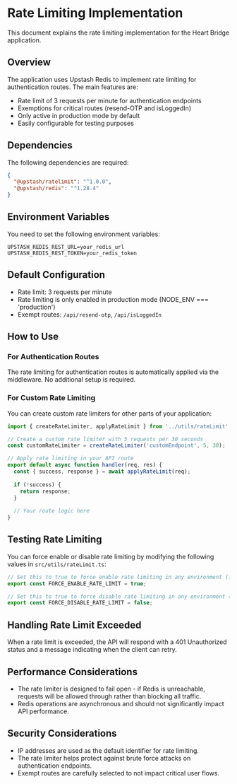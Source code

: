 # Rate Limiting Implementation

This document explains the rate limiting implementation for the Heart Bridge application.

## Overview

The application uses Upstash Redis to implement rate limiting for authentication routes. The main features are:

- Rate limit of 3 requests per minute for authentication endpoints
- Exemptions for critical routes (resend-OTP and isLoggedIn)
- Only active in production mode by default
- Easily configurable for testing purposes

## Dependencies

The following dependencies are required:

```json
{
  "@upstash/ratelimit": "^1.0.0",
  "@upstash/redis": "^1.28.4"
}
```

## Environment Variables

You need to set the following environment variables:

```
UPSTASH_REDIS_REST_URL=your_redis_url
UPSTASH_REDIS_REST_TOKEN=your_redis_token
```

## Default Configuration

- Rate limit: 3 requests per minute
- Rate limiting is only enabled in production mode (NODE_ENV === 'production')
- Exempt routes: `/api/resend-otp`, `/api/isLoggedIn`

## How to Use

### For Authentication Routes

The rate limiting for authentication routes is automatically applied via the middleware. No additional setup is required.

### For Custom Rate Limiting

You can create custom rate limiters for other parts of your application:

```typescript
import { createRateLimiter, applyRateLimit } from '../utils/rateLimit';

// Create a custom rate limiter with 5 requests per 30 seconds
const customRateLimiter = createRateLimiter('customEndpoint', 5, 30);

// Apply rate limiting in your API route
export default async function handler(req, res) {
  const { success, response } = await applyRateLimit(req);
  
  if (!success) {
    return response;
  }
  
  // Your route logic here
}
```

## Testing Rate Limiting

You can force enable or disable rate limiting by modifying the following values in `src/utils/rateLimit.ts`:

```typescript
// Set this to true to force enable rate limiting in any environment (for testing)
export const FORCE_ENABLE_RATE_LIMIT = true;

// Set this to true to force disable rate limiting in any environment (for emergencies)
export const FORCE_DISABLE_RATE_LIMIT = false;
```

## Handling Rate Limit Exceeded

When a rate limit is exceeded, the API will respond with a 401 Unauthorized status and a message indicating when the client can retry.

## Performance Considerations

- The rate limiter is designed to fail open - if Redis is unreachable, requests will be allowed through rather than blocking all traffic.
- Redis operations are asynchronous and should not significantly impact API performance.

## Security Considerations

- IP addresses are used as the default identifier for rate limiting.
- The rate limiter helps protect against brute force attacks on authentication endpoints.
- Exempt routes are carefully selected to not impact critical user flows. 